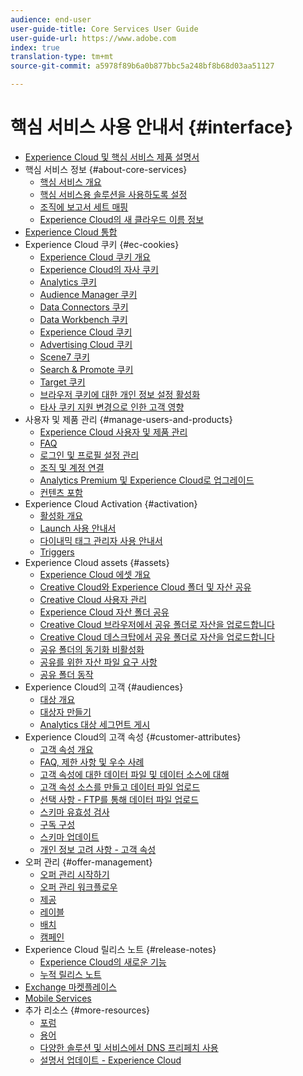 ```yaml
---
audience: end-user
user-guide-title: Core Services User Guide
user-guide-url: https://www.adobe.com
index: true
translation-type: tm+mt
source-git-commit: a5978f89b6a0b877bbc5a248bf8b68d03aa51127

---
```



# 핵심 서비스 사용 안내서 {#interface}

+ [Experience Cloud 및 핵심 서비스 제품 설명서](experience-cloud.md)
+ 핵심 서비스 정보 {#about-core-services}
   + [핵심 서비스 개요](core-services-landing.md)
   + [핵심 서비스용 솔루션을 사용하도록 설정](core-services/core-services.md)
   + [조직에 보고서 세트 매핑](core-services/report-suite-mapping.md)
   + [Experience Cloud의 새 클라우드 이름 정보](solutions-core-services.md)
+ [Experience Cloud 통합](marketing-cloud-integrations.md)
+ Experience Cloud 쿠키 {#ec-cookies}
   + [Experience Cloud 쿠키 개요](cookies/cookies-privacy.md)
   + [Experience Cloud의 자사 쿠키](cookies/cookies-first-party.md)
   + [Analytics 쿠키](cookies/cookies-analytics.md)
   + [Audience Manager 쿠키](cookies/cookies-am.md)
   + [Data Connectors 쿠키](cookies/cookies-dc.md)
   + [Data Workbench 쿠키](cookies/cookies-insight.md)
   + [Experience Cloud 쿠키](cookies/cookies-mc.md)
   + [Advertising Cloud 쿠키](cookies/cookies-advertising-cloud.md)
   + [Scene7 쿠키](cookies/cookies-s7.md)
   + [Search &amp; Promote 쿠키](cookies/cookies-snp.md)
   + [Target 쿠키](cookies/cookies-target.md)
   + [브라우저 쿠키에 대한 개인 정보 설정 활성화](cookies/browser-cookie-settings.md)
   + [타사 쿠키 지원 변경으로 인한 고객 영향](cookies/cookies-thirdparty.md)
+ 사용자 및 제품 관리 {#manage-users-and-products}
   + [Experience Cloud 사용자 및 제품 관리](admin-getting-started/admin-getting-started.md)
   + [FAQ](admin-getting-started/faq.md)
   + [로그인 및 프로필 설정 관리](admin-getting-started/getting-started-experience-cloud.md)
   + [조직 및 계정 연결](admin-getting-started/organizations.md)
   + [Analytics Premium 및 Experience Cloud로 업그레이드](admin-getting-started/upgrade-to-analytics-premium.md)
   + [컨텐츠 포함](admin-getting-started/oembed.md)
+ Experience Cloud Activation {#activation}
   + [활성화 개요](activation/activation.md)
   + [Launch 사용 안내서](https://docs.adobe.com/content/help/en/launch/using/overview.html)
   + [다이내믹 태그 관리자 사용 안내서](https://docs.adobe.com/content/help/en/dtm/using/dtm-home.html)
   + [Triggers](activation/triggers.md)
+ Experience Cloud assets {#assets}
   + [Experience Cloud 에셋 개요](experience-cloud-assets/experience-cloud-assets.md)
   + [Creative Cloud와 Experience Cloud 폴더 및 자산 공유](experience-cloud-assets/creative-cloud.md)
   + [Creative Cloud 사용자 관리](experience-cloud-assets/t-admin-add-cc-user.md)
   + [Experience Cloud 자산 폴더 공유](experience-cloud-assets/t-share-creative-cloud.md)
   + [Creative Cloud 브라우저에서 공유 폴더로 자산을 업로드합니다](experience-cloud-assets/t-upload-asset-cc.md)
   + [Creative Cloud 데스크탑에서 공유 폴더로 자산을 업로드합니다](experience-cloud-assets/t-cc-asset-upload-thor.md)
   + [공유 폴더의 동기화 비활성화](experience-cloud-assets/t-disable-asset-sync.md)
   + [공유를 위한 자산 파일 요구 사항](experience-cloud-assets/assets-file-reqs.md)
   + [공유 폴더 동작](experience-cloud-assets/asset-behavior.md)
+ Experience Cloud의 고객 {#audiences}
   + [대상 개요](audience-library/audience-library.md)
   + [대상자 만들기](audience-library/t-audience-create.md)
   + [Analytics 대상 세그먼트 게시](audience-library/t-publish-audience-segment.md)
+ Experience Cloud의 고객 속성 {#customer-attributes}
   + [고객 속성 개요](attributes/attributes.md)
   + [FAQ, 제한 사항 및 우수 사례](attributes/faq-crs.md)
   + [고객 속성에 대한 데이터 파일 및 데이터 소스에 대해](attributes/crs-data-file.md)
   + [고객 속성 소스를 만들고 데이터 파일 업로드](attributes/t-crs-usecase.md)
   + [선택 사항 - FTP를 통해 데이터 파일 업로드](attributes/t-upload-attributes-ftp.md)
   + [스키마 유효성 검사](attributes/validate-schema.md)
   + [구독 구성](attributes/subscription.md)
   + [스키마 업데이트](attributes/t-update-schema.md)
   + [개인 정보 고려 사항 - 고객 속성](attributes/privacy-mac.md)
+ 오퍼 관리 {#offer-management}
   + [오퍼 관리 시작하기](offer-management/getting-started.md)
   + [오퍼 관리 워크플로우](offer-management/offer-management-workflow.md)
   + [제공](offer-management/offers.md)
   + [레이블](offer-management/labels.md)
   + [배치](offer-management/placements.md)
   + [캠페인](offer-management/campaign.md)
+ Experience Cloud 릴리스 노트 {#release-notes}
   + [Experience Cloud의 새로운 기능](https://docs.adobe.com/content/help/en/release-notes/experience-cloud/current.html)
   + [누적 릴리스 노트](marketing-cloud-interface/release-notes.md)
+ [Exchange 마켓플레이스](exchange.md)
+ [Mobile Services](https://docs.adobe.com/content/help/en/mobile-services/using/home.html)
+ 추가 리소스 {#more-resources}
   + [포럼](https://forums.adobe.com/community/experience-cloud)
   + [용어](terms.md)
   + [다양한 솔루션 및 서비스에서 DNS 프리페치 사용](dns-prefetch.md)
   + [설명서 업데이트 - Experience Cloud](doc-updates.md)
